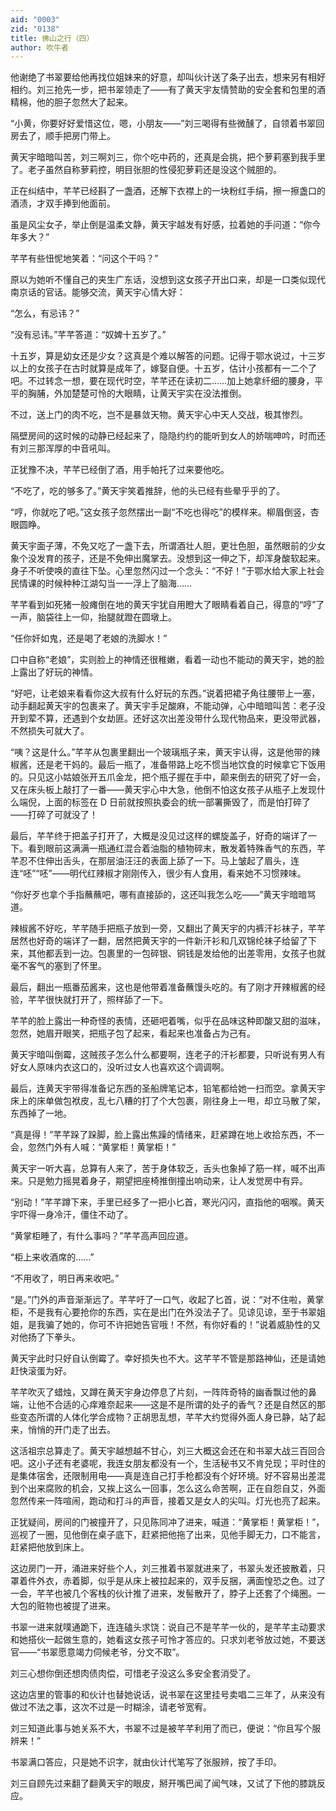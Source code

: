 ```yaml
---
aid: "0003"
zid: "0138"
title: 佛山之行（四）
author: 吹牛者
---
```


他谢绝了书翠要给他再找位姐妹来的好意，却叫伙计送了条子出去，想来另有相好相约。刘三抢先一步，把书翠领走了——有了黄天宇友情赞助的安全套和包里的酒精棉，他的胆子忽然大了起来。

“小黄，你要好好爱惜这位，嗯，小朋友——”刘三喝得有些微醺了，自领着书翠回房去了，顺手把房门带上。

黄天宇暗暗叫苦，刘三啊刘三，你个吃中药的，还真是会挑，把个萝莉塞到我手里了。老子虽然自称萝莉控，明目张胆的性侵犯萝莉还是没这个贼胆的。

正在纠结中，芊芊已经斟了一盏酒，还解下衣襟上的一块粉红手绢，擦一擦盏口的酒渍，才双手捧到他面前。

虽是风尘女子，举止倒是温柔文静，黄天宇越发有好感，拉着她的手问道：“你今年多大？”

芊芊有些忸怩地笑着：“问这个干吗？”

原以为她听不懂自己的夹生广东话，没想到这女孩子开出口来，却是一口类似现代南京话的官话。能够交流，黄天宇心情大好：

“怎么，有忌讳？”

“没有忌讳。”芊芊答道：“奴婢十五岁了。”

十五岁，算是幼女还是少女？这真是个难以解答的问题。记得于鄂水说过，十三岁以上的女孩子在古时就算是成年了，嫁娶自便。十五岁，估计小孩都有一二个了吧。不过转念一想，要在现代时空，芊芊还在读初二……加上她拿纤细的腰身，平平的胸脯，外加楚楚可怜的大眼睛，让黄天宇实在没法推倒。

不过，送上门的肉不吃，岂不是暴敛天物。黄天宇心中天人交战，极其惨烈。

隔壁房间的这时候的动静已经起来了，隐隐约约的能听到女人的娇喘呻吟，时而还有刘三那浑厚的中音吼叫。

正犹豫不决，芊芊已经倒了酒，用手帕托了过来要他吃。

“不吃了，吃的够多了。”黄天宇笑着推辞，他的头已经有些晕乎乎的了。

“哼，你就吃了吧。”这女孩子忽然摆出一副“不吃也得吃”的模样来。柳眉倒竖，杏眼圆睁。

黄天宇面子薄，不免又吃了一盏下去，所谓酒壮人胆，更壮色胆，虽然眼前的少女象个没发育的孩子，还是不免伸出魔掌去。没想到这一伸之下，却浑身酸软起来。身子不听使唤的直往下坠。心里忽然闪过一个念头：“不好！”于鄂水给大家上社会民情课的时候种种江湖勾当一一浮上了脑海……

芊芊看到如死猪一般瘫倒在地的黄天宇犹自用瞪大了眼睛看着自己，得意的“哼”了一声，脑袋往上一仰，抬腿就蹬在圆墩上。

“任你奸如鬼，还是喝了老娘的洗脚水！”

口中自称“老娘”，实则脸上的神情还很稚嫩，看着一动也不能动的黄天宇，她的脸上露出了好玩的神情。

“好吧，让老娘来看看你这大叔有什么好玩的东西。”说着把裙子角往腰带上一塞，动手翻起黄天宇的包裹来了。黄天宇手足酸麻，不能动弹，心中暗暗叫苦：老子没开到荤不算，还遇到个女劫匪。还好这次出差没带什么现代物品来，更没带武器，不然损失可就大了。

“咦？这是什么。”芊芊从包裹里翻出一个玻璃瓶子来，黄天宇认得，这是他带的辣椒酱，还是老干妈的。最后一瓶了，准备带路上吃不惯当地饮食的时候拿它下饭用的。只见这小姑娘张开五爪金龙，把个瓶子握在手中，颠来倒去的研究了好一会，又在床头板上敲打了一番——黄天宇心中大急，他倒不怕这女孩子从瓶子上发现什么端倪，上面的标签在 D 日前就按照执委会的统一部署撕毁了，而是怕打碎了——打碎了可就没了！

最后，芊芊终于把盖子打开了，大概是没见过这样的螺旋盖子，好奇的端详了一下。看到眼前这满满一瓶通红混合着油脂的植物碎末，散发着特殊香气的东西，芊芊忍不住伸出舌头，在那层油汪汪的表面上舔了一下。马上皱起了眉头，连连“呸”“呸”——明代红辣椒才刚刚传入，很少有人食用，看来她不习惯辣味。

“你好歹也拿个手指蘸蘸吧，哪有直接舔的，这还叫我怎么吃——”黄天宇暗暗骂道。

辣椒酱不好吃，芊芊随手把瓶子放到一旁，又翻出了黄天宇的内裤汗衫袜子，芊芊居然也好奇的端详了一翻，居然把黄天宇的一件新汗衫和几双锦纶袜子给留了下来，其他都丢到一边。包裹里的一包碎银、铜钱是发给他的出差零用，女孩子也就毫不客气的塞到了怀里。

最后，翻出一瓶番茄酱来，这也是他带着准备蘸馒头吃的。有了刚才开辣椒酱的经验，芊芊很快就打开了，照样舔了一下。

芊芊的脸上露出一种奇怪的表情，还砸吧着嘴，似乎在品味这种即酸又甜的滋味，忽然，她眉开眼笑，把瓶子包了起来，看起来也准备占为己有。

黄天宇暗叫倒霉，这贼孩子怎么什么都要啊，连老子的汗衫都要，只听说有男人有好女人原味内衣这口的，没听过女人也喜欢这个调调啊。

最后，连黄天宇带得准备记东西的圣船牌笔记本，铅笔都给她一扫而空。拿黄天宇床上的床单做包袱皮，乱七八糟的打了个大包裹，刚往身上一甩，却立马散了架，东西掉了一地。

“真是得！”芊芊跺了跺脚，脸上露出焦躁的情绪来，赶紧蹲在地上收拾东西，不一会，忽然门外有人喊：“黄掌柜！黄掌柜！”

黄天宇一听大喜，总算有人来了，苦于身体软乏，舌头也象掉了筋一样，喊不出声来。只是勉力摇晃着身子，期望把座椅推倒撞出响动来，让人发觉房中有异。

“别动！”芊芊蹲下来，手里已经多了一把小匕首，寒光闪闪，直指他的咽喉。黄天宇吓得一身冷汗，僵住不动了。

“黄掌柜睡了，有什么事吗？”芊芊高声回应道。

“柜上来收酒席的……”

“不用收了，明日再来收吧。”

“是。”门外的声音渐渐远了。芊芊吁了一口气，收起了匕首，说：“对不住啦，黄掌柜，不是我有心要抢你的东西，实在是出门在外没法子了。见谅见谅，至于书翠姐姐，是我骗了她的，你可不许把她告官哦！不然，有你好看的！”说着威胁性的又对他扬了下拳头。

黄天宇此时只好自认倒霉了。幸好损失也不大。这芊芊不管是那路神仙，还是请她赶快滚蛋为好。

芊芊吹灭了蜡烛，又蹲在黄天宇身边停息了片刻，一阵阵奇特的幽香飘过他的鼻端，让他不合适的心痒难奈起来——这是不是所谓的处子的香气？还是自然区的那些变态所谓的人体化学合成物？正胡思乱想，芊芊大约觉得外面人身已静，站了起来，悄悄的开门走了出去。

这活祖宗总算走了。黄天宇越想越不甘心，刘三大概这会还在和书翠大战三百回合吧。这小子还有老婆呢，我连女朋友都没有一个，生活秘书又不肯兑现；平时住的是集体宿舍，还限制用电——真是连自己打手枪都没有个好环境。好不容易出差混到个出来腐败的机会，又挨上这么一回事，怎么这么命苦啊，正在自怨自艾，外面忽然传来一阵喧闹，跑动和打斗的声音，接着又是女人的尖叫。灯光也亮了起来。

正犹疑间，房间的门被撞开了，只见陈同冲了进来，喊道：“黄掌柜！黄掌柜！”，巡视了一圈，见他倒在桌子底下，赶紧把他拖了出来，见他手脚无力，口不能言，赶紧把他放到床上。

这边房门一开，涌进来好些个人，刘三推着书翠就进来了，书翠头发还披散着，只罩着件外衣，赤着脚，似乎是从床上被拉起来的，双手反捆，满面惶恐之色。过了一会，芊芊也被几个客栈的伙计推了进来，发髻散开了，脖子上还套了个绳圈。一大包的赃物也被提了进来。

书翠一进来就噗通跪下，连连磕头求饶：说自己不是芊芊一伙的，是芊芊主动要求和她搭伙一起做生意的，她看这女孩子可怜才答应的。只求刘老爷放过她，不要送官——“书翠愿意竭力伺候老爷，分文不取”。

刘三心想你倒还想肉债肉偿，可惜老子没这么多安全套消受了。

这边店里的管事的和伙计也替她说话，说书翠在这里挂号卖唱二三年了，从来没有做过不法之事，这次不过是一时糊涂，请老爷宽宥。

刘三知道此事与她关系不大，书翠不过是被芊芊利用了而已，便说：“你且写个服辨来！”

书翠满口答应，只是她不识字，就由伙计代笔写了张服辨，按了手印。

刘三自顾先过来翻了翻黄天宇的眼皮，掰开嘴巴闻了闻气味，又试了下他的膝跳反应。
